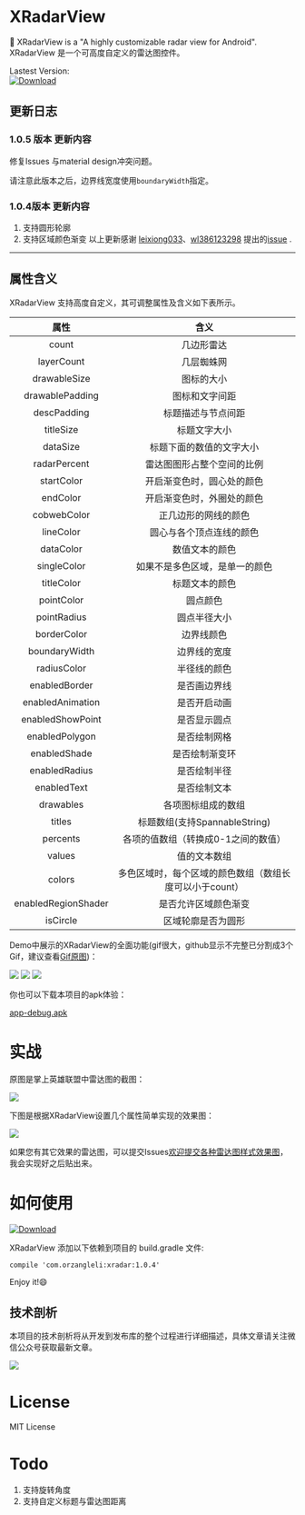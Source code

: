# XRadarView
:bus: XRadarView is a "A highly customizable radar view for Android". XRadarView 是一个可高度自定义的雷达图控件。

Lastest Version:      
[ ![Download](https://api.bintray.com/packages/orzangleli/maven/xradar/images/download.svg?version=1.0.4) ](https://bintray.com/orzangleli/maven/xradar/1.0.4/link)

## 更新日志

### 1.0.5 版本 更新内容

修复Issues 与material design冲突问题。

请注意此版本之后，边界线宽度使用`boundaryWidth`指定。

### 1.0.4版本 更新内容
1. 支持圆形轮廓
2. 支持区域颜色渐变
以上更新感谢 [leixiong033](https://github.com/leixiong033)、[wl386123298](https://github.com/wl386123298) 提出的[issue](https://github.com/hust201010701/XRadarView/issues/1) .

----

## 属性含义

XRadarView 支持高度自定义，其可调整属性及含义如下表所示。

|属性  | 含义 |
|:-------------:|:-------------:|
|count|几边形雷达|
|layerCount|几层蜘蛛网|
|drawableSize|图标的大小|
|drawablePadding|图标和文字间距|
|descPadding|标题描述与节点间距|
|titleSize|标题文字大小|
|dataSize|标题下面的数值的文字大小|
|radarPercent|雷达图图形占整个空间的比例|
|startColor|开启渐变色时，圆心处的颜色|
|endColor|开启渐变色时，外圈处的颜色|
|cobwebColor|正几边形的网线的颜色|
|lineColor|圆心与各个顶点连线的颜色|
|dataColor|数值文本的颜色|
|singleColor|如果不是多色区域，是单一的颜色|
|titleColor|标题文本的颜色|
|pointColor|圆点颜色|
|pointRadius|圆点半径大小|
|borderColor|边界线颜色|
|boundaryWidth|边界线的宽度|
|radiusColor|半径线的颜色|
|enabledBorder|是否画边界线|
|enabledAnimation|是否开启动画|
|enabledShowPoint|是否显示圆点|
|enabledPolygon|是否绘制网格|
|enabledShade|是否绘制渐变环|
|enabledRadius|是否绘制半径|
|enabledText|是否绘制文本|
|drawables|各项图标组成的数组|
|titles|标题数组(支持SpannableString)|
|percents|各项的值数组（转换成0-1之间的数值）|
|values|值的文本数组|
|colors|多色区域时，每个区域的颜色数组（数组长度可以小于count）|
|enabledRegionShader|是否允许区域颜色渐变|
|isCircle|区域轮廓是否为圆形|

Demo中展示的XRadarView的全面功能(gif很大，github显示不完整已分割成3个Gif，建议查看[Gif原图](http://7bvaky.com2.z0.glb.qiniucdn.com/2017-10-02_22_34_35_xradar.gif))：

![](https://mmbiz.qpic.cn/mmbiz_gif/E7WNiczNxd5zv2Kzkb42oW3Bic4FB9bmLibohZIl4pvk8HKhy2nAnJjic5BVUZwtry2rekAQpAEDVD5rVqb88Yj1lA/0?wx_fmt=gif&tp=webp&wxfrom=5&wx_lazy=1)
![](https://mmbiz.qpic.cn/mmbiz_gif/E7WNiczNxd5zv2Kzkb42oW3Bic4FB9bmLibgsnYHcF0zP9gwFl3P9S2wQk8cS83Sy3eSQhm5GOIj8IbKOB6k5pRyg/0?wx_fmt=gif&tp=webp&wxfrom=5&wx_lazy=1)
![](https://mmbiz.qpic.cn/mmbiz_gif/E7WNiczNxd5zv2Kzkb42oW3Bic4FB9bmLibicqjgOibnP05fygstVuUFxzmldf8Bib3A9IQJHhibXBY9eoS1GOmGia6G3A/0?wx_fmt=gif&tp=webp&wxfrom=5&wx_lazy=1)

你也可以下载本项目的apk体验：

[app-debug.apk](https://github.com/hust201010701/XRadarView/blob/master/app-debug.apk)

# 实战

原图是掌上英雄联盟中雷达图的截图：

![](http://7bvaky.com2.z0.glb.qiniucdn.com/2017-10-02_22_34_35_Screenshot_2017-10-01-11-01-57-516_掌上英雄联盟.png?imageView2/2/w/300)

下图是根据XRadarView设置几个属性简单实现的效果图：

![](http://7bvaky.com2.z0.glb.qiniucdn.com/2017-10-02_22_34_35_Screenshot_2017-10-02-22-27-29-643_RadarView.png?imageView2/2/w/300)

如果您有其它效果的雷达图，可以提交Issues[欢迎提交各种雷达图样式效果图](https://github.com/hust201010701/XRadarView/issues/1)，我会实现好之后贴出来。

# 如何使用
[ ![Download](https://api.bintray.com/packages/orzangleli/maven/xradar/images/download.svg) ](https://bintray.com/orzangleli/maven/xradar/_latestVersion)

XRadarView 添加以下依赖到项目的 build.gradle 文件:

    compile 'com.orzangleli:xradar:1.0.4'

Enjoy it!:smile:

## 技术剖析

本项目的技术剖析将从开发到发布库的整个过程进行详细描述，具体文章请关注微信公众号获取最新文章。

![](http://7bvaky.com2.z0.glb.qiniucdn.com/2017-10-03_15_58_46_qrcode_for_gh_d251874cf21a_430.jpg)

# License

MIT License

# Todo 
1. 支持旋转角度
2. 支持自定义标题与雷达图距离
